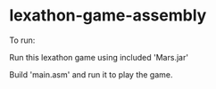 # lexathon-game-assembly

To run:

Run this lexathon game using included 'Mars.jar'

Build 'main.asm' and run it to play the game.

